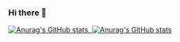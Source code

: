 ### Hi there 👋

<!--
**WyattChase/WyattChase** is a ✨ _special_ ✨ repository because its `README.md` (this file) appears on your GitHub profile.

Here are some ideas to get you started:

- 🔭 I’m currently working on GigHive Project
- 🌱 I’m currently learning Python,BackEnd
- 👯 I’m looking to collaborate on ...
- 🤔 I’m looking for help with anything that will help challenge and help me grow
- 💬 Ask me about ...
- 📫 How to reach me: 
- 😄 Pronouns: He/him
- ⚡ Fun fact: My Sax's name is Kara 
-->

[![Anurag's GitHub stats](https://github-readme-stats.vercel.app/api?username=WyattChase), ![Anurag's GitHub stats](https://github-readme-stats.vercel.app/api?username=anuraghazra&show_icons=true)](https://github.com/WyattChase/github-readme-stats)
